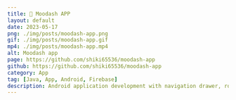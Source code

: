```yaml
---
title: 🥳 Moodash APP
layout: default
date: 2023-05-17
png: ./img/posts/moodash-app.png
gif: ./img/posts/moodash-app.gif
mp4: ./img/posts/moodash-app.mp4
alt: Moodash app
page: https://github.com/shiki65536/moodash-app
github: https://github.com/shiki65536/moodash-app
category: App
tag: [Java, App, Android, Firebase]
description: Android application development with navigation drawer, room, map, firebase authentication, firebase database, and work manager.
---
```

